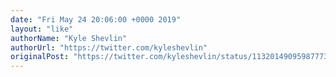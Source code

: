 ```yaml
---
date: "Fri May 24 20:06:00 +0000 2019"
layout: "like"
authorName: "Kyle Shevlin"
authorUrl: "https://twitter.com/kyleshevlin"
originalPost: "https://twitter.com/kyleshevlin/status/1132014909598777344"
---
```

